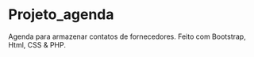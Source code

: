 # Projeto_agenda
Agenda para armazenar contatos de fornecedores. Feito com Bootstrap, Html, CSS &amp; PHP.
